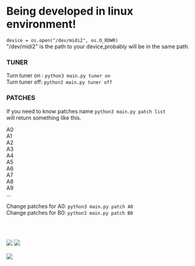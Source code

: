 <h1>Being developed in linux environment!</h1>

<p><code>device = os.open("/dev/midi2", os.O_RDWR)</code><br>"/dev/midi2" is the path to your device,probably will be in the same path.</p>

<div>
  <h3> TUNER </h3>
  Turn tuner on : <code>python3 main.py tuner on</code>
  <br>
  Turn tuner off: <code>python3 main.py tuner off</code>

  <h3> PATCHES </h3>
  <p>If you need to know patches name <code>python3 main.py patch list</code><br>
  will return something like this.<br>

  A0<br>
  A1<br>
  A2<br>
  A3<br>
  A4<br>
  A5<br>
  A6<br>
  A7<br>
  A8<br>
  A9<br>
  ...
  </p>

  Change patches for A0: <code>python3 main.py patch A0</code>
  <br>
  Change patches for B0: <code>python3 main.py patch B0</code>
</div>
<br><br>
<div>
    <p>
    <img src=https://img.shields.io/badge/Version-2022.2.7-blue></img>
    <img src=https://img.shields.io/badge/Plataform-Linux_x86__64-blue></img>
    <br><br>
    <a href="https://github.com/Groot-cmd">
      <img src=https://img.shields.io/github/followers/CLIGroot?style=social></img>
    </a>
  </p>
</div>
